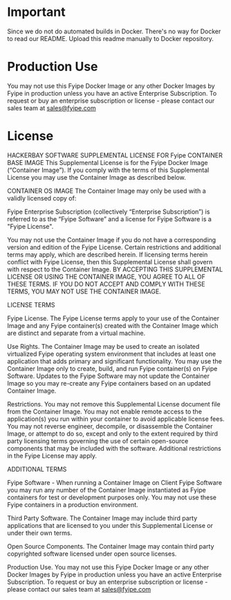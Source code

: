 # Important

Since we do not do automated builds in Docker. There's no way for Docker to read our README. Upload this readme manually to Docker repository.

# Production Use

You may not use this Fyipe Docker Image or any other Docker Images by Fyipe in production unless you have an active Enterprise Subscription. To request or buy an enterprise subscription or license - please contact our sales team at sales@fyipe.com

# License

HACKERBAY SOFTWARE SUPPLEMENTAL LICENSE FOR Fyipe CONTAINER BASE IMAGE
This Supplemental License is for the Fyipe Docker Image (“Container Image”). If you comply with the terms of this Supplemental License you may use the Container Image as described below.

CONTAINER OS IMAGE
The Container Image may only be used with a validly licensed copy of:

Fyipe Enterprise Subscription (collectively “Enterprise Subscription”)
is referred to as the “Fyipe Software” and a license for Fyipe Software is a "Fyipe License".

You may not use the Container Image if you do not have a corresponding version and edition of the Fyipe License. Certain restrictions and additional terms may apply, which are described herein. If licensing terms herein conflict with Fyipe License, then this Supplemental License shall govern with respect to the Container Image. BY ACCEPTING THIS SUPPLEMENTAL LICENSE OR USING THE CONTAINER IMAGE, YOU AGREE TO ALL OF THESE TERMS. IF YOU DO NOT ACCEPT AND COMPLY WITH THESE TERMS, YOU MAY NOT USE THE CONTAINER IMAGE.

LICENSE TERMS

Fyipe License. The Fyipe License terms apply to your use of the Container Image and any Fyipe container(s) created with the Container Image which are distinct and separate from a virtual machine.

Use Rights. The Container Image may be used to create an isolated virtualized Fyipe operating system environment that includes at least one application that adds primary and significant functionality. You may use the Container Image only to create, build, and run Fyipe container(s) on Fyipe Software. Updates to the Fyipe Software may not update the Container Image so you may re-create any Fyipe containers based on an updated Container Image.

Restrictions. You may not remove this Supplemental License document file from the Container Image. You may not enable remote access to the application(s) you run within your container to avoid applicable license fees. You may not reverse engineer, decompile, or disassemble the Container Image, or attempt to do so, except and only to the extent required by third party licensing terms governing the use of certain open-source components that may be included with the software. Additional restrictions in the Fyipe License may apply.

ADDITIONAL TERMS

Fyipe Software - When running a Container Image on Client Fyipe Software you may run any number of the Container Image instantiated as Fyipe containers for test or development purposes only. You may not use these Fyipe containers in a production environment.

Third Party Software. The Container Image may include third party applications that are licensed to you under this Supplemental License or under their own terms.

Open Source Components. The Container Image may contain third party copyrighted software licensed under open source licenses.

Production Use. You may not use this Fyipe Docker Image or any other Docker Images by Fyipe in production unless you have an active Enterprise Subscription. To request or buy an enterprise subscription or license - please contact our sales team at sales@fyipe.com
